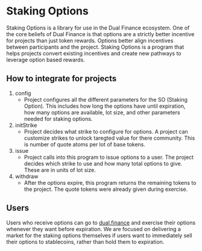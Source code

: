 # Staking Options

Staking Options is a library for use in the Dual Finance ecosystem. One of the core beliefs of Dual Finance is that options are a strictly better incentive for projects than just token rewards. Options better align incentives between participants and the project. Staking Options is a program that helps projects convert existing incentives and create new pathways to leverage option based rewards.

## How to integrate for projects

1. config
	 - Project configures all the different parameters for the SO (Staking Option). This includes how long the options have until expiration, how many options are available, lot size, and other parameters needed for staking options.
2. initStrike
	 - Project decides what strike to configure for options. A project can customize strikes to unlock taregted value for there community. This is number of quote atoms per lot of base tokens.
3. issue
	 - Project calls into this program to issue options to a user. The project decides which strike to use and how many total options to give.
	 These are in units of lot size.
3. withdraw
	 - After the options expire, this program returns the remaining tokens to the project. The quote tokens were already given during exercise.

## Users
Users who receive options can go to [dual.finance](dual.finance) and exercise their options whenever they want before expiration. We are focused on delivering a market for the staking options themselves if users want to immediately sell their options to stablecoins, rather than hold them to expiration.
